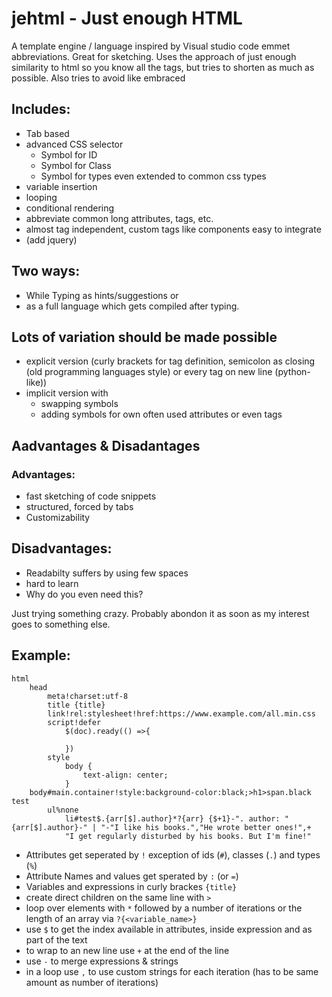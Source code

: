 # jehtml - Just enough HTML

A template engine / language inspired by Visual studio code emmet abbreviations. Great for sketching.
Uses the approach of just enough similarity to html so you know all the tags, but tries to shorten as much as possible. Also tries to avoid like embraced
## Includes:
- Tab based
- advanced CSS selector
  - Symbol for ID
  - Symbol for Class
  - Symbol for types even extended to common css types
- variable insertion
- looping
- conditional rendering
- abbreviate common long attributes, tags, etc.
- almost tag independent, custom tags like components easy to integrate
- (add jquery)

## Two ways:
- While Typing as hints/suggestions or
- as a full language which gets compiled after typing.

## Lots of variation should be made possible
- explicit version (curly brackets for tag definition, semicolon as closing (old programming languages style) or every tag on new line (python-like))
- implicit version with
  - swapping symbols
  - adding symbols for own often used attributes or even tags

## Aadvantages & Disadantages

### Advantages:
- fast sketching of code snippets
- structured, forced by tabs
- Customizability

## Disadvantages:
- Readabilty suffers by using few spaces
- hard to learn
- Why do you even need this?

Just trying something crazy.
Probably abondon it as soon as my interest goes to something else. 

## Example:

```
html
	head
		meta!charset:utf-8
		title {title}
		link!rel:stylesheet!href:https://www.example.com/all.min.css
		script!defer
			$(doc).ready(() =>{

			})
		style
			body {
				text-align: center;
			}
	body#main.container!style:background-color:black;>h1>span.black test
		ul%none
			li#test$.{arr[$].author}*?{arr} {$+1}-". author: "{arr[$].author}-" | "-"I like his books.","He wrote better ones!",+
			"I get regularly disturbed by his books. But I'm fine!" 
```

- Attributes get seperated by `!` exception of ids (`#`), classes (`.`) and types (`%`)
- Attribute Names and values get sperated by `:` (or `=`)
- Variables and expressions in curly brackes `{title}`
- create direct children on the same line with `>`
- loop over elements with `*` followed by a number of iterations or the length of an array via `?{<variable_name>}`
- use `$` to get the index available in attributes, inside expression and as part of the text
- to wrap to an new line use `+` at the end of the line
- use `-` to merge expressions & strings
- in a loop use `,` to use custom strings for each iteration (has to be same amount as number of iterations)

